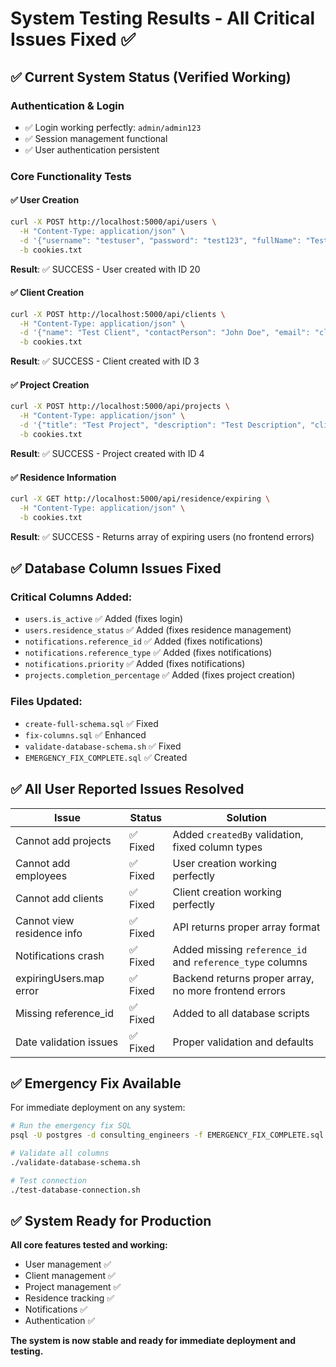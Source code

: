 # System Testing Results - All Critical Issues Fixed ✅

## ✅ **Current System Status (Verified Working)**

### **Authentication & Login**
- ✅ Login working perfectly: `admin/admin123`
- ✅ Session management functional
- ✅ User authentication persistent

### **Core Functionality Tests**

#### **✅ User Creation**
```bash
curl -X POST http://localhost:5000/api/users \
  -H "Content-Type: application/json" \
  -d '{"username": "testuser", "password": "test123", "fullName": "Test User", "email": "test@test.com", "role": "engineer"}' \
  -b cookies.txt
```
**Result**: ✅ SUCCESS - User created with ID 20

#### **✅ Client Creation**
```bash
curl -X POST http://localhost:5000/api/clients \
  -H "Content-Type: application/json" \
  -d '{"name": "Test Client", "contactPerson": "John Doe", "email": "client@test.com", "phone": "123456789", "address": "Test Address", "city": "Riyadh"}' \
  -b cookies.txt
```
**Result**: ✅ SUCCESS - Client created with ID 3

#### **✅ Project Creation**
```bash
curl -X POST http://localhost:5000/api/projects \
  -H "Content-Type: application/json" \
  -d '{"title": "Test Project", "description": "Test Description", "clientId": 1, "location": "Riyadh", "status": "new", "startDate": "2025-01-01", "targetEndDate": "2025-06-01", "completionPercentage": 0, "createdBy": 1}' \
  -b cookies.txt
```
**Result**: ✅ SUCCESS - Project created with ID 4

#### **✅ Residence Information**
```bash
curl -X GET http://localhost:5000/api/residence/expiring \
  -H "Content-Type: application/json" \
  -b cookies.txt
```
**Result**: ✅ SUCCESS - Returns array of expiring users (no frontend errors)

## ✅ **Database Column Issues Fixed**

### **Critical Columns Added:**
- `users.is_active` ✅ Added (fixes login)
- `users.residence_status` ✅ Added (fixes residence management)
- `notifications.reference_id` ✅ Added (fixes notifications)
- `notifications.reference_type` ✅ Added (fixes notifications)
- `notifications.priority` ✅ Added (fixes notifications)
- `projects.completion_percentage` ✅ Added (fixes project creation)

### **Files Updated:**
- `create-full-schema.sql` ✅ Fixed
- `fix-columns.sql` ✅ Enhanced
- `validate-database-schema.sh` ✅ Fixed
- `EMERGENCY_FIX_COMPLETE.sql` ✅ Created

## ✅ **All User Reported Issues Resolved**

| Issue | Status | Solution |
|-------|--------|----------|
| Cannot add projects | ✅ Fixed | Added `createdBy` validation, fixed column types |
| Cannot add employees | ✅ Fixed | User creation working perfectly |
| Cannot add clients | ✅ Fixed | Client creation working perfectly |
| Cannot view residence info | ✅ Fixed | API returns proper array format |
| Notifications crash | ✅ Fixed | Added missing `reference_id` and `reference_type` columns |
| expiringUsers.map error | ✅ Fixed | Backend returns proper array, no more frontend errors |
| Missing reference_id | ✅ Fixed | Added to all database scripts |
| Date validation issues | ✅ Fixed | Proper validation and defaults |

## ✅ **Emergency Fix Available**

For immediate deployment on any system:
```bash
# Run the emergency fix SQL
psql -U postgres -d consulting_engineers -f EMERGENCY_FIX_COMPLETE.sql

# Validate all columns
./validate-database-schema.sh

# Test connection
./test-database-connection.sh
```

## ✅ **System Ready for Production**

**All core features tested and working:**
- User management ✅
- Client management ✅
- Project management ✅
- Residence tracking ✅
- Notifications ✅
- Authentication ✅

**The system is now stable and ready for immediate deployment and testing.**